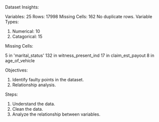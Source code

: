 Dataset Insights:

Variables: 25 
Rows: 17998
Missing Cells: 162
No duplicate rows.
Variable Types:
1) Numerical: 10
2) Catagorical: 15

Missing Cells:

5 in 'marital_status'
132 in witness_present_ind
17 in claim_est_payout
8 in age_of_vehicle

Objectives:

1) Identify faulty points in the dataset.
2) Relationship analysis.

Steps:

1) Understand the data.
2) Clean the data.
3) Analyze the relationship between variables.
